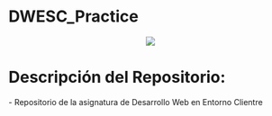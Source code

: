 ﻿# DWESC_Practice
 <div align="center">
  <a href="https://skillicons.dev">
    <img src="https://skillicons.dev/icons?i=js,angular" />
  </a>
</div>
<h1>Descripción del Repositorio:</h1>
<p>- Repositorio de la asignatura de Desarrollo Web en Entorno Clientre</p>

